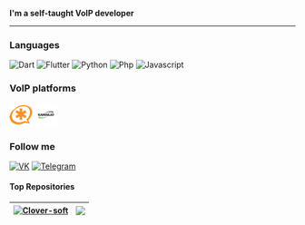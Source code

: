 **I'm a self-taught VoIP developer**

---

### **Languages**
  
![Dart](https://img.shields.io/badge/-Dart-1A162A?style=for-the-badge&logo=dart&logoColor=2c71bf)
![Flutter](https://img.shields.io/badge/-Flutter-1A162A?style=for-the-badge&logo=flutter&logoColor=2c71bf)
![Python](https://img.shields.io/badge/-Python-1A162A?style=for-the-badge&logo=python&logoColor=FFDB58)
![Php](https://img.shields.io/badge/-PHP-1A162A?style=for-the-badge&logo=php&logoColor=2c71bf)
![Javascript](https://img.shields.io/badge/-Javascript-1A162A?style=for-the-badge&logo=javascript&logoColor=FFDB58)

### **VoIP platforms**
<code><img height="40" alt="javascript" src="https://raw.githubusercontent.com/clover-soft/clover-soft/f4f2ec5490b59cc9b72af1891e5f5ff023cc3da1/assets/asterisk.png"></code>
<code><img height="40" alt="javascript" src="https://raw.githubusercontent.com/clover-soft/clover-soft/f4f2ec5490b59cc9b72af1891e5f5ff023cc3da1/assets/kamailio.png"></code>

### **Follow me**
[![VK](https://img.shields.io/badge/-VK-1A162A?style=for-the-badge&logo=VK&logoColor=4E7DB3)](https://vk.com/https://vk.com/yaclover)
[![Telegram](https://img.shields.io/badge/-Telegram-1A162A?style=for-the-badge&logo=telegram&logoColor=27A0D9)](https://t.me/yakovpng)



#### Top Repositories


| <a href="https://github.com/clover-soft/github-readme-stats"><img align="center" src="https://github-readme-stats.vercel.app/api?username=clover-soft&show_icons=true&include_all_commits=true&theme=buefy&hide_border=true" alt="Clover-soft" /></a> | <a href="https://github.com/clover-soft/github-readme-stats"><img align="center" src="https://github-readme-stats.vercel.app/api/top-langs/?username=clover-soft&layout=compact&theme=buefy&hide_border=true" /></a> |
| ------------- | ------------- |

